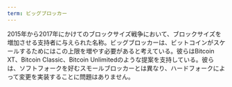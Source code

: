 ```yaml
---
term: ビッグブロッカー
---
```

2015年から2017年にかけてのブロックサイズ戦争において、ブロックサイズを増加させる支持者に与えられた名称。ビッグブロッカーは、ビットコインがスケールするためにはこの上限を増やす必要があると考えている。彼らはBitcoin XT、Bitcoin Classic、Bitcoin Unlimitedのような提案を支持している。彼らは、ソフトフォークを好むスモールブロッカーとは異なり、ハードフォークによって変更を実装することに問題はありません。